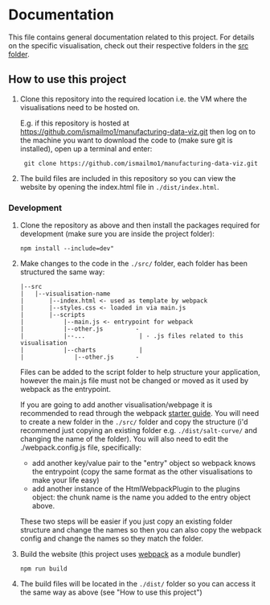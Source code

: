 # Documentation

This file contains general documentation related to this project. For details on the specific visualisation, check out their respective folders in the [src folder](../src/).

## How to use this project

1.  Clone this repository into the required location i.e. the VM where the visualisations need to be hosted on.

    E.g. if this repository is hosted at https://github.com/ismailmo1/manufacturing-data-viz.git then log on to the machine you want to download the code to (make sure git is installed), open up a terminal and enter:

    ` git clone https://github.com/ismailmo1/manufacturing-data-viz.git`

2.  The build files are included in this repository so you can view the website by opening the index.html file in `./dist/index.html`.

### Development

1.  Clone the repository as above and then install the packages required for development (make sure you are inside the project folder):

    `npm install --include=dev"`

2.  Make changes to the code in the `./src/` folder, each folder has been structured the same way:

    ```
    |--src
    |   |--visualisation-name
    |       |--index.html <- used as template by webpack
    |       |--styles.css <- loaded in via main.js
    |       |--scripts
    |           |--main.js <- entrypoint for webpack
    |           |--other.js         -
    |           |--...               | - .js files related to this visualisation
    |           |--charts            |
    |              |--other.js      -
    ```

    Files can be added to the script folder to help structure your application, however the main.js file must not be changed or moved as it used by webpack as the entrypoint.

    If you are going to add another visualisation/webpage it is recommended to read through the webpack [starter guide](https://webpack.js.org/guides/getting-started). You will need to create a new folder in the `./src/` folder and copy the structure (i'd recommend just copying an existing folder e.g. `./dist/salt-curve/` and changing the name of the folder). You will also need to edit the ./webpack.config.js file, specifically:

    - add another key/value pair to the "entry" object so webpack knows the entrypoint (copy the same format as the other visualisations to make your life easy)
    - add another instance of the HtmlWebpackPlugin to the plugins object: the chunk name is the name you added to the entry object above.

    These two steps will be easier if you just copy an existing folder structure and change the names so then you can also copy the webpack config and change the names so they match the folder.

3.  Build the website (this project uses [webpack](https://webpack.js.org/concepts/) as a module bundler)

    `npm run build`

4.  The build files will be located in the `./dist/` folder so you can access it the same way as above (see "How to use this project")
